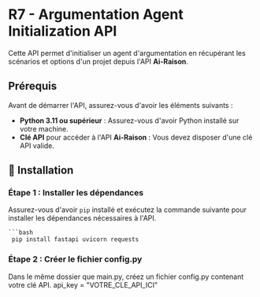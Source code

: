 # R7 - Argumentation Agent Initialization API

Cette API permet d'initialiser un agent d'argumentation en récupérant les scénarios et options d'un projet depuis l'API **Ai-Raison**.

## Prérequis

Avant de démarrer l'API, assurez-vous d'avoir les éléments suivants :

- **Python 3.11 ou supérieur** : Assurez-vous d'avoir Python installé sur votre machine.
- **Clé API** pour accéder à l'API **Ai-Raison** : Vous devez disposer d'une clé API valide.

## 🏁 Installation

### Étape 1 : Installer les dépendances

Assurez-vous d'avoir `pip` installé et exécutez la commande suivante pour installer les dépendances nécessaires à l'API.

    ```bash
     pip install fastapi uvicorn requests

### Étape 2 : Créer le fichier config.py
Dans le même dossier que main.py, créez un fichier config.py contenant votre clé API.
   api_key = "VOTRE_CLE_API_ICI"
